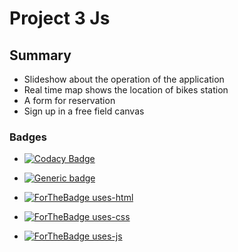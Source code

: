 # Project 3 Js

## Summary 

+   Slideshow about the operation of the application
+   Real time map shows the location of bikes station
+   A form for reservation 
+   Sign up in a free field canvas

### Badges 

+   [![Codacy Badge](https://api.codacy.com/project/badge/Grade/8f5111a7003f461196cad9f29b50bde5)](https://www.codacy.com/app/Matthias-Geslin/Project_3_Js?utm_source=github.com&amp;utm_medium=referral&amp;utm_content=Matthias-Geslin/Project_3_Js&amp;utm_campaign=Badge_Grade)

+   [![Generic badge](https://img.shields.io/github/last-commit/Matthias-Geslin/Matthias-Geslin.svg?label=Last+Commit)](https://github.com/Matthias-Geslin/Project_3_Js/commits/master)

+   [![ForTheBadge uses-html](http://ForTheBadge.com/images/badges/uses-html.svg)](http://ForTheBadge.com)

+   [![ForTheBadge uses-css](http://ForTheBadge.com/images/badges/uses-css.svg)](http://ForTheBadge.com)

+   [![ForTheBadge uses-js](http://ForTheBadge.com/images/badges/uses-js.svg)](http://ForTheBadge.com)
